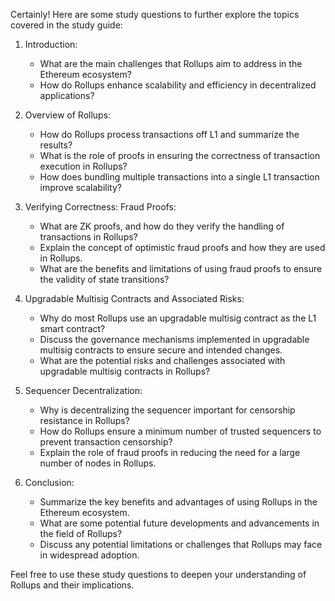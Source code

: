 Certainly! Here are some study questions to further explore the topics covered in the study guide:

1. Introduction:
   - What are the main challenges that Rollups aim to address in the Ethereum ecosystem?
   - How do Rollups enhance scalability and efficiency in decentralized applications?

2. Overview of Rollups:
   - How do Rollups process transactions off L1 and summarize the results?
   - What is the role of proofs in ensuring the correctness of transaction execution in Rollups?
   - How does bundling multiple transactions into a single L1 transaction improve scalability?

3. Verifying Correctness: Fraud Proofs:
   - What are ZK proofs, and how do they verify the handling of transactions in Rollups?
   - Explain the concept of optimistic fraud proofs and how they are used in Rollups.
   - What are the benefits and limitations of using fraud proofs to ensure the validity of state transitions?

4. Upgradable Multisig Contracts and Associated Risks:
   - Why do most Rollups use an upgradable multisig contract as the L1 smart contract?
   - Discuss the governance mechanisms implemented in upgradable multisig contracts to ensure secure and intended changes.
   - What are the potential risks and challenges associated with upgradable multisig contracts in Rollups?

5. Sequencer Decentralization:
   - Why is decentralizing the sequencer important for censorship resistance in Rollups?
   - How do Rollups ensure a minimum number of trusted sequencers to prevent transaction censorship?
   - Explain the role of fraud proofs in reducing the need for a large number of nodes in Rollups.

6. Conclusion:
   - Summarize the key benefits and advantages of using Rollups in the Ethereum ecosystem.
   - What are some potential future developments and advancements in the field of Rollups?
   - Discuss any potential limitations or challenges that Rollups may face in widespread adoption.

Feel free to use these study questions to deepen your understanding of Rollups and their implications.